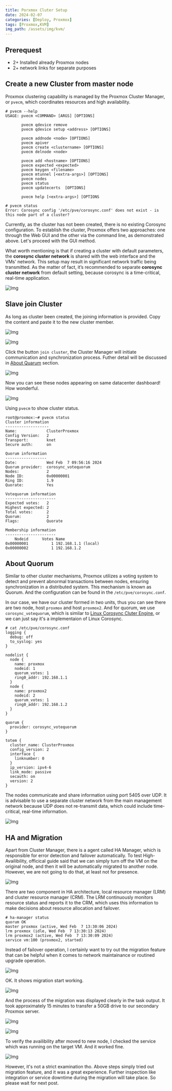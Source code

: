 ```yaml
---
title: Porxmox Cluter Setup
date: 2024-02-07
categories: [Deploy, Proxmox]
tags: [Proxmox,KVM]
img_path: /assets/img/kvm/
---
```


## Prerequest

- 2+ Installed already Proxmox nodes
- 2+ network links for separate purposes

## Create a new Cluster from master node

Proxmox clustering capability is managed by the Proxmox Cluster Manager, or `pvecm`, which coordinates resources and high availability. 

```shell
# pvecm --help
USAGE: pvecm <COMMAND> [ARGS] [OPTIONS]

       pvecm qdevice remove
       pvecm qdevice setup <address> [OPTIONS]

       pvecm addnode <node> [OPTIONS]
       pvecm apiver
       pvecm create <clustername> [OPTIONS]
       pvecm delnode <node>

       pvecm add <hostname> [OPTIONS]
       pvecm expected <expected>
       pvecm keygen <filename>
       pvecm mtunnel [<extra-args>] [OPTIONS]
       pvecm nodes
       pvecm status
       pvecm updatecerts  [OPTIONS]

       pvecm help [<extra-args>] [OPTIONS

# pvecm status
Error: Corosync config '/etc/pve/corosync.conf' does not exist - is this node part of a cluster?
```

Currently, as the cluster has not been created, there is no existing Corosync configuration. To establish the cluster, Proxmox offers two approaches: one through the Web GUI and the other via the command line, as demonstrated above. Let's proceed with the GUI method.

What worth mentioning is that if creating a cluster with default parameters, the **corosync cluster network**  is shared with the web interface and the VMs' network. This setup may result in significant network traffic being transmitted. As the matter of fact, it’s recommended to separate **corosync cluster network** from default setting, because corosync is a time-critical, real-time application.

![Img](createcluster.png)

## Slave join Cluster

As long as cluster been created, the joining information is provided. Copy the content and paste it to the new cluster member.

![Img](masterjoininfo.png)


![Img](slavejoincluster.png)

Click the button `join cluster`, the Cluster Manager will initiate communication and synchronization process. Futher detail will be discussed in [About Quarum](../ProxmoxClusterSetup/#about-quorum) section.

![Img](configcorosync.png)

Now you can see these nodes appearing on same datacenter dashboard! How wonderful.

![Img](aftercluster.png)

Using `pvecm` to show cluster status.

```shell
root@proxmox:~# pvecm status
Cluster information
-------------------
Name:             ClusterProxmox
Config Version:   2
Transport:        knet
Secure auth:      on

Quorum information
------------------
Date:             Wed Feb  7 09:56:16 2024
Quorum provider:  corosync_votequorum
Nodes:            2
Node ID:          0x00000001
Ring ID:          1.9
Quorate:          Yes

Votequorum information
----------------------
Expected votes:   2
Highest expected: 2
Total votes:      2
Quorum:           2
Flags:            Quorate

Membership information
----------------------
    Nodeid      Votes Name
0x00000001          1 192.168.1.1 (local)
0x00000002          1 192.168.1.2
```

## About Quorum

Similar to other cluster mechanisms, Proxmox utilizes a voting system to detect and prevent abnormal transactions between nodes, ensuring synchronization in a distributed system. This mechanism is known as Quorum. And the configuration can be found in the `/etc/pve/corosync.conf`.

In our case, we have our cluster formed in two units, thus you can see there are two node, host `proxmox` and host `proxmox2`. 
And for quorum, we use `corosync_votequorum`, which is similar to [Linux Corosync Cluter Engine](https://manpages.debian.org/unstable/corosync/votequorum.5.en.html), or we can just say it's a implementaion of Linux Corosync.

```shell
# cat /etc/pve/corosync.conf
logging {
  debug: off
  to_syslog: yes
}

nodelist {
  node {
    name: proxmox
    nodeid: 1
    quorum_votes: 1
    ring0_addr: 192.168.1.1
  }
  node {
    name: proxmox2
    nodeid: 2
    quorum_votes: 1
    ring0_addr: 192.168.1.2
  }
}

quorum {
  provider: corosync_votequorum
}

totem {
  cluster_name: ClusterProxmox
  config_version: 2
  interface {
    linknumber: 0
  }
  ip_version: ipv4-6
  link_mode: passive
  secauth: on
  version: 2
}
```

The nodes communicate and share information using port 5405 over UDP. It is advisable to use a separate cluster network from the main management network because UDP does not re-transmit data, which could include time-critical, real-time information.

![Img](syncpcap.png)

## HA and Migration

Apart from Cluster Manager, there is a agent called HA Manager, which is responsible for error detection and failover automatically. To test High-Availibility, officical guide said that we can simply turn off the VM on the original node, and then it will be automatically migrated to another node. However, we are not going to do that, at least not for presence.

![Img](HA_target.png)

There are two component in HA architecture, local resource manager (LRM) and cluster resource manager (CRM). The LRM continuously monitors resource status and reports it to the CRM, which uses this information to make decisions about resource allocation and failover.

```shell
# ha-manager status
quorum OK
master proxmox (active, Wed Feb  7 13:30:06 2024)
lrm proxmox (idle, Wed Feb  7 13:30:13 2024)
lrm proxmox2 (active, Wed Feb  7 13:30:09 2024)
service vm:100 (proxmox2, started)
```

Instead of failover operation, I certainly want to try out the migration feature that can be helpful when it comes to network maintainance or routined upgrade operation.

![Img](testmigrate.png)

OK. It shows migration start working.

![Img](migration.png)

And the process of the migration was displayed clearly in the task output. It took approximately 15 minutes to transfer a 50GB drive to our secondary Proxmox server.

![Img](migrationprogress.png)

![Img](migrationend.png)

To verify the availibility after moved to new node, I checked the service which was running on the target VM. And it worked fine. 

![Img](migration_success.png)

However, it's not a strict examination tho. Above steps simply tried out migration feature, and it was a great experience. 
Further inspection like integration or service downtime during the migration will take place. So please wait for next post.